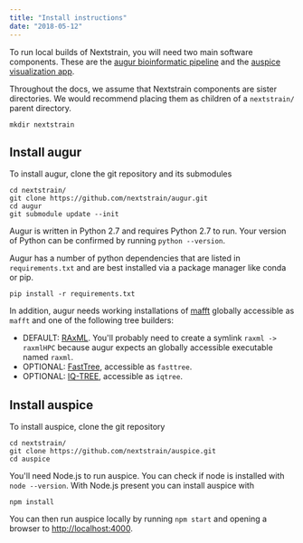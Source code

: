 ```yaml
---
title: "Install instructions"
date: "2018-05-12"
---
```


To run local builds of Nextstrain, you will need two main software components. These are the [augur bioinformatic pipeline](/docs/bioinformatics-pipeline/introduction) and the [auspice visualization app](/docs/auspice/servers).

Throughout the docs, we assume that Nextstrain components are sister directories. We would recommend placing them as children of a `nextstrain/` parent directory.

```
mkdir nextstrain
```

## Install augur

To install augur, clone the git repository and its submodules

```
cd nextstrain/
git clone https://github.com/nextstrain/augur.git
cd augur
git submodule update --init
```

Augur is written in Python 2.7 and requires Python 2.7 to run. Your version of Python can be confirmed by running `python --version`.

Augur has a number of python dependencies that are listed in `requirements.txt` and are best installed via a package manager like conda or pip.

```
pip install -r requirements.txt
```

In addition, augur needs working installations of [mafft](https://mafft.cbrc.jp/alignment/software/) globally accessible as `mafft` and one of the following tree builders:
  * DEFAULT: [RAxML](https://sco.h-its.org/exelixis/web/software/raxml/index.html). You'll probably need to create a symlink `raxml -> raxmlHPC` because augur expects an globally accessible executable named `raxml`.
  * OPTIONAL: [FastTree](http://www.microbesonline.org/fasttree/), accessible as `fasttree`.
  * OPTIONAL: [IQ-TREE](http://www.iqtree.org/), accessible as `iqtree`.

## Install auspice

To install auspice, clone the git repository

```
cd nextstrain/
git clone https://github.com/nextstrain/auspice.git
cd auspice
```

You'll need Node.js to run auspice. You can check if node is installed with `node --version`. With Node.js present you can install auspice with

```
npm install
```

You can then run auspice locally by running `npm start` and opening a browser to [http://localhost:4000](http://localhost:4000/).
